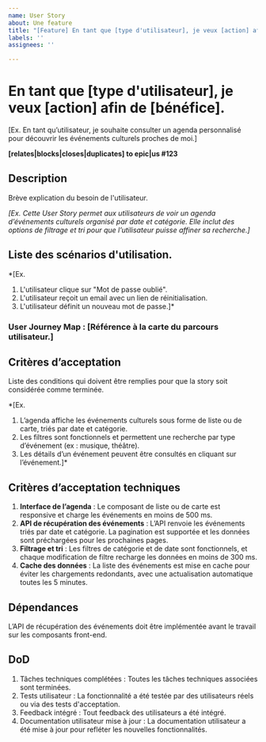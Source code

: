 ```yaml
---
name: User Story
about: Une feature
title: "[Feature] En tant que [type d'utilisateur], je veux [action] afin de [bénéfice]."
labels: ''
assignees: ''

---
```


# En tant que [type d'utilisateur], je veux [action] afin de [bénéfice].

[Ex. En tant qu’utilisateur, je souhaite consulter un agenda personnalisé pour découvrir les événements culturels proches de moi.]

**[relates|blocks|closes|duplicates] to epic|us #123**

## Description

Brève explication du besoin de l'utilisateur.

*[Ex. Cette User Story permet aux utilisateurs de voir un agenda d’événements culturels organisé par date et catégorie. Elle inclut des options de filtrage et tri pour que l’utilisateur puisse affiner sa recherche.]*

## Liste des scénarios d'utilisation.

*[Ex.
1. L'utilisateur clique sur "Mot de passe oublié".
2. L'utilisateur reçoit un email avec un lien de réinitialisation.
3. L'utilisateur définit un nouveau mot de passe.]*

### User Journey Map : [Référence à la carte du parcours utilisateur.]

## Critères d’acceptation

Liste des conditions qui doivent être remplies pour que la story soit considérée comme terminée.

*[Ex.
1. L’agenda affiche les événements culturels sous forme de liste ou de carte, triés par date et catégorie.
2. Les filtres sont fonctionnels et permettent une recherche par type d’événement (ex : musique, théâtre).
3. Les détails d’un événement peuvent être consultés en cliquant sur l’événement.]*

## Critères d’acceptation techniques

1. **Interface de l’agenda** : Le composant de liste ou de carte est responsive et charge les événements en moins de 500 ms.
2. **API de récupération des événements** : L’API renvoie les événements triés par date et catégorie. La pagination est supportée et les données sont préchargées pour les prochaines pages.
3. **Filtrage et tri** : Les filtres de catégorie et de date sont fonctionnels, et chaque modification de filtre recharge les données en moins de 300 ms.
4. **Cache des données** : La liste des événements est mise en cache pour éviter les chargements redondants, avec une actualisation automatique toutes les 5 minutes.

## Dépendances
L’API de récupération des événements doit être implémentée avant le travail sur les composants front-end.

## DoD

1. Tâches techniques complétées : Toutes les tâches techniques associées sont terminées.
2. Tests utilisateur : La fonctionnalité a été testée par des utilisateurs réels ou via des tests d'acceptation.
3. Feedback intégré : Tout feedback des utilisateurs a été intégré.
4. Documentation utilisateur mise à jour : La documentation utilisateur a été mise à jour pour refléter les nouvelles fonctionnalités.
